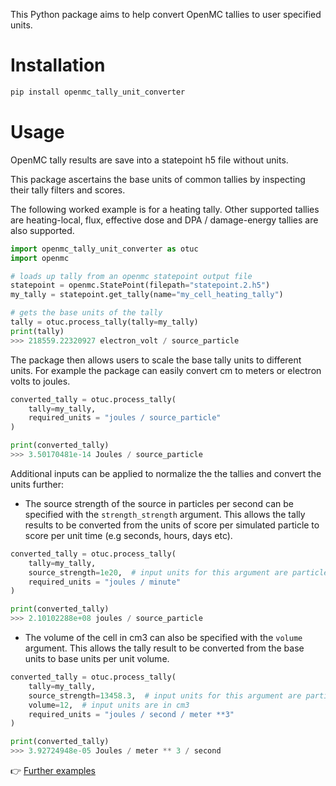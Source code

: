 
This Python package aims to help convert OpenMC tallies to user specified units.

# Installation

```bash
pip install openmc_tally_unit_converter
```

# Usage

OpenMC tally results are save into a statepoint h5 file without units.

This package ascertains the base units of common tallies by inspecting their
tally filters and scores.

The following worked example is for a heating tally. Other supported tallies are heating-local, flux, effective dose and DPA / damage-energy tallies are also supported.

```python
import openmc_tally_unit_converter as otuc
import openmc

# loads up tally from an openmc statepoint output file
statepoint = openmc.StatePoint(filepath="statepoint.2.h5")
my_tally = statepoint.get_tally(name="my_cell_heating_tally")

# gets the base units of the tally
tally = otuc.process_tally(tally=my_tally)
print(tally)
>>> 218559.22320927 electron_volt / source_particle
```

The package then allows users to scale the base tally units to different units. For example the package can easily convert cm to meters or electron volts to joules.

```python
converted_tally = otuc.process_tally(
    tally=my_tally,
    required_units = "joules / source_particle"
)

print(converted_tally)
>>> 3.50170481e-14 Joules / source_particle
```

Additional inputs can be applied to normalize the the tallies and convert the
units further:

- The source strength of the source in particles per second can be specified with the ```strength_strength``` argument. This allows the tally results to be converted from the units of score per simulated particle to score per unit time (e.g seconds, hours, days etc).

```python
converted_tally = otuc.process_tally(
    tally=my_tally,
    source_strength=1e20,  # input units for this argument are particles per second
    required_units = "joules / minute"
)

print(converted_tally)
>>> 2.10102288e+08 joules / source_particle
```

- The volume of the cell in cm3 can also be specified with the ```volume``` argument. This allows the tally result to be converted from the base units to base units per unit volume.

```python
converted_tally = otuc.process_tally(
    tally=my_tally,
    source_strength=13458.3,  # input units for this argument are particles per second
    volume=12,  # input units are in cm3
    required_units = "joules / second / meter **3"
)

print(converted_tally)
>>> 3.92724948e-05 Joules / meter ** 3 / second
```

:point_right: [Further examples](https://github.com/fusion-energy/openmc_tally_unit_converter/tree/main/examples)
